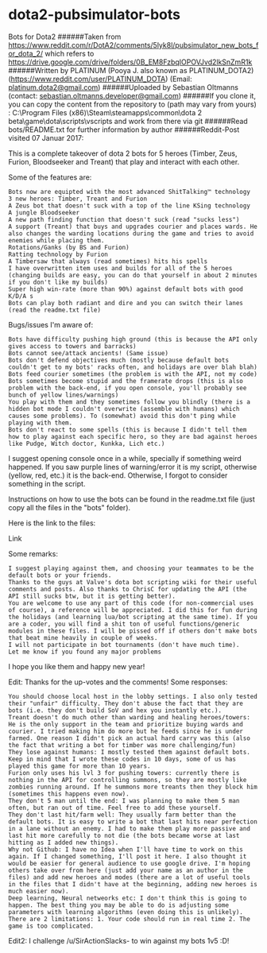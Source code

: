 # dota2-pubsimulator-bots
Bots for Dota2
######Taken from https://www.reddit.com/r/DotA2/comments/5lyk8l/pubsimulator_new_bots_for_dota_2/ which refers to https://drive.google.com/drive/folders/0B_EM8FzbqIOPOVJvd2lkSnZmR1k
######Written by PLATINUM (Pooya J. also known as PLATINUM_DOTA2) (https://www.reddit.com/user/PLATINUM_DOTA) (Email: platinum.dota2@gmail.com)
######Uploaded by Sebastian Oltmanns (contact: sebastian.oltmanns.developer@gmail.com)
######If you clone it, you can copy the content from the repository to (path may vary from yours) : C:\Program Files (x86)\Steam\steamapps\common\dota 2 beta\game\dota\scripts\vscripts and work from there via git
######Read bots/README.txt for further information by author
######Reddit-Post visited 07 Januar 2017:

This is a complete takeover of dota 2 bots for 5 heroes (Timber, Zeus, Furion, Bloodseeker and Treant) that play and interact with each other.

Some of the features are:

    Bots now are equipted with the most advanced ShitTalking™ technology
    3 new heroes: Timber, Treant and Furion
    A Zeus bot that doesn't suck with a top of the line KSing technology
    A jungle Bloodseeker
    A new path finding function that doesn't suck (read "sucks less")
    A support (Treant) that buys and upgrades courier and places wards. He also changes the warding locations during the game and tries to avoid enemies while placing them.
    Rotations/Ganks (by BS and Furion)
    Ratting technology by Furion
    A Timbersaw that always (read sometimes) hits his spells
    I have overwritten item uses and builds for all of the 5 heroes (changing builds are easy, you can do that yourself in about 2 minutes if you don't like my builds)
    Super high win-rate (more than 90%) against default bots with good K/D/A s
    Bots can play both radiant and dire and you can switch their lanes (read the readme.txt file)

Bugs/issues I'm aware of:

    Bots have difficulty pushing high ground (this is because the API only gives access to towers and barracks)
    Bots cannot see/attack ancients! (Same issue)
    Bots don't defend objectives much (mostly because default bots couldn't get to my bots' racks often, and holidays are over blah blah)
    Bots feed courier sometimes (the problem is with the API, not my code)
    Bots sometimes become stupid and the framerate drops (this is also problem with the back-end, if you open console, you'll probably see bunch of yellow lines/warnings)
    You play with them and they sometimes follow you blindly (there is a hidden bot mode I couldn't overwrite (assemble with humans) which causes some problems). To (somewhat) avoid this don't ping while playing with them.
    Bots don't react to some spells (this is because I didn't tell them how to play against each specific hero, so they are bad against heroes like Pudge, Witch doctor, Kunkka, Lich etc.)

I suggest opening console once in a while, specially if something weird happened. If you saw purple lines of warning/error it is my script, otherwise (yellow, red, etc.) it is the back-end. Otherwise, I forgot to consider something in the script.

Instructions on how to use the bots can be found in the readme.txt file (just copy all the files in the "bots" folder).

Here is the link to the files:

Link

Some remarks:

    I suggest playing against them, and choosing your teammates to be the default bots or your friends.
    Thanks to the guys at Valve's dota bot scripting wiki for their useful comments and posts. Also thanks to ChrisC for updating the API (the API still sucks btw, but it is getting better).
    You are welcome to use any part of this code (for non-commercial uses of course), a reference will be appreciated. I did this for fun during the holidays (and learning lua/bot scripting at the same time). If you are a coder, you will find a shit ton of useful functions/generic modules in these files. I will be pissed off if others don't make bots that beat mine heavily in couple of weeks.
    I will not participate in bot tournaments (don't have much time).
    Let me know if you found any major problems

I hope you like them and happy new year!

Edit: Thanks for the up-votes and the comments! Some responses:

    You should choose local host in the lobby settings. I also only tested their "unfair" difficulty. They don't abuse the fact that they are bots (i.e. they don't build SoV and hex you instantly etc.).
    Treant doesn't do much other than warding and healing heroes/towers: He is the only support in the team and prioritize buying wards and courier. I tried making him do more but he feeds since he is under farmed. One reason I didn't pick an actual hard carry was this (also the fact that writing a bot for timber was more challenging/fun)
    They lose against humans: I mostly tested them against default bots. Keep in mind that I wrote these codes in 10 days, some of us has played this game for more than 10 years.
    Furion only uses his lvl 3 for pushing towers: currently there is nothing in the API for controlling summons, so they are mostly like zombies running around. If he summons more treants then they block him (sometimes this happens even now).
    They don't 5 man until the end: I was planning to make them 5 man often, but ran out of time. Feel free to add these yourself.
    They don't last hit/farm well: They usually farm better than the default bots. It is easy to write a bot that last hits near perfection in a lane without an enemy. I had to make them play more passive and last hit more carefully to not die (the bots became worse at last hitting as I added new things).
    Why not Github: I have no Idea when I'll have time to work on this again. If I changed something, I'll post it here. I also thought it would be easier for general audience to use google drive. I'm hoping others take over from here (just add your name as an author in the files) and add new heroes and modes (there are a lot of useful tools in the files that I didn't have at the beginning, adding new heroes is much easier now).
    Deep learning, Neural netweorks etc: I don't think this is going to happen. The best thing you may be able to do is adjusting some parameters with learning algorithms (even doing this is unlikely). There are 2 limitations: 1. Your code should run in real time 2. The game is too complicated.

Edit2: I challenge /u/SirActionSlacks- to win against my bots 1v5 :D!
